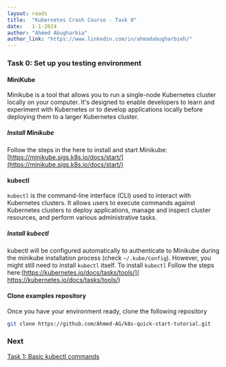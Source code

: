```yaml
---
layout: reads
title:  "Kubernetes Crash Course - Task 0"
date:   1-1-2024
author: "Ahmed Abugharbia"
author_link: "https://www.linkedin.com/in/ahmadabugharbieh/"
---
```

### Task 0: Set up you testing environment

#### MiniKube
Minikube is a tool that allows you to run a single-node Kubernetes cluster locally on your computer. It's designed to enable developers to learn and experiment with Kubernetes or to develop applications locally before deploying them to a larger Kubernetes cluster.

##### Install Minikube

Follow the steps in the here to install and start Minikube: [https://minikube.sigs.k8s.io/docs/start/](https://minikube.sigs.k8s.io/docs/start/)


#### kubectl

`kubectl` is the command-line interface (CLI) used to interact with Kubernetes clusters. It allows users to execute commands against Kubernetes clusters to deploy applications, manage and inspect cluster resources, and perform various administrative tasks.

##### Install kubectl
kubectl will be configured automatically to authenticate to Minikube during the minikube installation process (check `~/.kube/config`). However, you might still need to install `kubectl` itself. To install `kubectl` Follow the steps here:[https://kubernetes.io/docs/tasks/tools/]( https://kubernetes.io/docs/tasks/tools/)

#### Clone examples repository

Once you have your environment ready, clone the following repository

```bash
git clone https://github.com/Ahmed-AG/k8s-quick-start-tutorial.git
```

### Next
[Task 1: Basic kubectl commands](/read/kubernetes-crash-course-task1.html)
